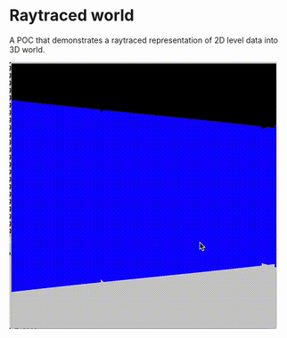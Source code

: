 Raytraced world
==============

A POC that demonstrates a raytraced representation of 2D level data into 3D world.

![](fps_raytracer.gif)



